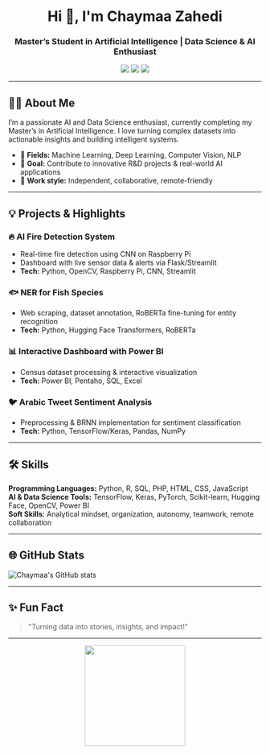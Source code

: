 <h1 align="center">Hi 👋, I'm Chaymaa Zahedi</h1>
<h3 align="center">Master’s Student in Artificial Intelligence | Data Science & AI Enthusiast</h3>

<p align="center">
  <a href="https://www.linkedin.com/in/zahedichaymaa/"><img src="https://img.shields.io/badge/LinkedIn-0A66C2?style=for-the-badge&logo=linkedin&logoColor=white"/></a>
  <a href="mailto:chayamaazahedi2003@gmail.com"><img src="https://img.shields.io/badge/Email-D14836?style=for-the-badge&logo=gmail&logoColor=white"/></a>
  <a href="#"><img src="https://img.shields.io/badge/Portfolio-FF69B4?style=for-the-badge"/></a>
</p>

---

## 👩‍💻 About Me
I’m a passionate AI and Data Science enthusiast, currently completing my Master’s in Artificial Intelligence. I love turning complex datasets into actionable insights and building intelligent systems.  

- 🔹 **Fields:** Machine Learning, Deep Learning, Computer Vision, NLP  
- 🔹 **Goal:** Contribute to innovative R&D projects & real-world AI applications  
- 🔹 **Work style:** Independent, collaborative, remote-friendly  

---

## 💡 Projects & Highlights

### 🔥 AI Fire Detection System
- Real-time fire detection using CNN on Raspberry Pi  
- Dashboard with live sensor data & alerts via Flask/Streamlit  
- **Tech:** Python, OpenCV, Raspberry Pi, CNN, Streamlit  

### 🐟 NER for Fish Species
- Web scraping, dataset annotation, RoBERTa fine-tuning for entity recognition  
- **Tech:** Python, Hugging Face Transformers, RoBERTa  

### 📊 Interactive Dashboard with Power BI
- Census dataset processing & interactive visualization  
- **Tech:** Power BI, Pentaho, SQL, Excel  

### 🐦 Arabic Tweet Sentiment Analysis
- Preprocessing & BRNN implementation for sentiment classification  
- **Tech:** Python, TensorFlow/Keras, Pandas, NumPy  

---

## 🛠 Skills

**Programming Languages:** Python, R, SQL, PHP, HTML, CSS, JavaScript  
**AI & Data Science Tools:** TensorFlow, Keras, PyTorch, Scikit-learn, Hugging Face, OpenCV, Power BI  
**Soft Skills:** Analytical mindset, organization, autonomy, teamwork, remote collaboration  

---

## 🌐 GitHub Stats
![Chaymaa's GitHub stats](https://github-readme-stats.vercel.app/api?username=your-github-username&show_icons=true&theme=radical)

---

## ✨ Fun Fact
> "Turning data into stories, insights, and impact!"  

---

<p align="center">
  <img src="https://media.giphy.com/media/26BRuo6sLetdllPAQ/giphy.gif" width="200"/>
</p>

